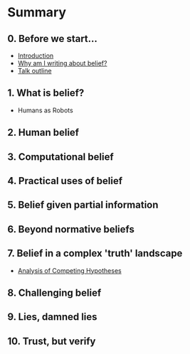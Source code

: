 # Summary

## 0. Before we start...

* [Introduction](README.md)
* [Why am I writing about belief?](why-am-i-writing-about-belief.md)
* [Talk outline](talk-outline.md)

## 1. What is belief?

* Humans as Robots

## 2. Human belief

## 3. Computational belief

## 4. Practical uses of belief

## 5. Belief given partial information

## 6. Beyond normative beliefs

## 7. Belief in a complex 'truth' landscape

* [Analysis of Competing Hypotheses](7.-belief-in-a-complex-'truth'-landscape/analysis-of-competing-hypotheses.md)

## 8. Challenging belief

## 9. Lies, damned lies

## 10. Trust, but verify

